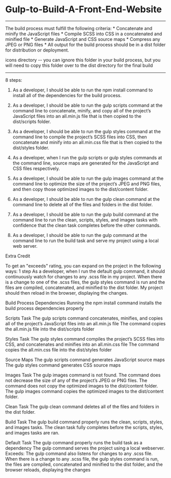 # Gulp-to-Build-A-Front-End-Website

**********************************************************
The build process must fulfill the following criteria:
	* Concatenate and minify the JavaScript files
	* Compile SCSS into CSS in a concatenated and minified file
	* Generate JavaScript and CSS source maps
	* Compress any JPEG or PNG files
	* All output for the build process should be in a dist folder for distribution or deployment.

icons directory -- you can ignore this folder in your build process, but you will need to copy this folder over to the dist directory for the final build
***********************************************************


8 steps:

1)  As a developer, I should be able to run the npm install command to install all of the dependencies for the build process.

2)  As a developer, I should be able to run the gulp scripts command at the command line to concatenate, minify, and copy all of the project’s JavaScript files into an all.min.js file that is then copied to the dist/scripts folder.

3)  As a developer, I should be able to run the gulp styles command at the command line to compile the project’s SCSS files into CSS, then concatenate and minify into an all.min.css file that is then copied to the dist/styles folder.

4)  As a developer, when I run the gulp scripts or gulp styles commands at the command line, source maps are generated for the JavaScript and CSS files respectively.

5)  As a developer, I should be able to run the gulp images command at the command line to optimize the size of the project’s JPEG and PNG files, and then copy those optimized images to the dist/content folder.

6)  As a developer, I should be able to run the gulp clean command at the command line to delete all of the files and folders in the dist folder.

7)  As a developer, I should be able to run the gulp build command at the command line to run the clean, scripts, styles, and images tasks with confidence that the clean task completes before the other commands.

8)  As a developer, I should be able to run the gulp command at the command line to run the build task and serve my project using a local web server.

Extra Credit

To get an "exceeds" rating, you can expand on the project in the following ways:
 1 step
		As a developer, when I run the default gulp command, it should continuously watch for changes to any .scss file in my project. When there is a change to one of the .scss files, the gulp styles command is run and the files are compiled, concatenated, and minified to the dist folder. My project should then reload in the browser, displaying the changes.


Build Process Dependencies
	Running the npm install command installs the build process dependencies properly

Scripts Task
	The gulp scripts command concatenates, minifies, and copies all of the project’s JavaScript files into an all.min.js file
	The command copies the all.min.js file into the dist/scripts folder

Styles Task
	The gulp styles command compiles the project’s SCSS files into CSS, and concatenates and minifies into an all.min.css file
	The command copies the all.min.css file into the dist/styles folder

Source Maps
	The gulp scripts command generates JavaScript source maps
	The gulp styles command generates CSS source maps

Images Task
The gulp images command is not found.
The command does not decrease the size of any of the project’s JPEG or PNG files.
The command does not copy the optimized images to the dist/content folder.
The gulp images command copies the optimized images to the dist/content folder.

Clean Task
	The gulp clean command deletes all of the files and folders in the dist folder.

Build Task
	The gulp build command properly runs the clean, scripts, styles, and images tasks.
	The clean task fully completes before the scripts, styles, and images tasks are ran.

Default Task
	The gulp command properly runs the build task as a dependency
	The gulp command serves the project using a local webserver.
	Exceeds:
			The gulp command also listens for changes to any .scss file. When there is a change to any .scss file, the gulp styles command is run, the files are compiled, concatenated and minified to the dist folder, and the browser reloads, displaying the changes
